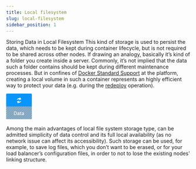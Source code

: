 ```yaml
---
title: Local filesystem
slug: local-filesystem
sidebar_position: 1
---
```


Storing Data in Local Filesystem
This kind of storage is used to persist the data, which needs to be kept during container lifecycle, but is not required to be shared across other nodes. If drawing an analogy, basically it’s kind of a folder you create inside a server. Commonly, it’s not implied that the data such a folder contains should be kept during different maintenance processes. But in confines of [Docker Standard Support](https://cloudmydc.com/) at the platform, creating a local volume in such a container represents an highly efficient way to protect your data (e.g. during the [redeploy](https://cloudmydc.com/) operation).

<div style={{
    display:'flex',
    justifyContent: 'center',
    margin: '0 0 1rem 0'
}}>

![Locale Dropdown](./img/LocalFilesystem/01-local-filesystem-storage.png)

</div>

Among the main advantages of local file system storage type, can be admitted simplicity of data control and its full local availability (as no network issue can affect its accessibility). Such storage can be used, for example, to save log files, which you don’t want to be erased, or for your load balancer’s configuration files, in order to not to lose the existing nodes' linking structure.
